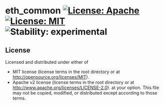 # eth_common [![License: Apache](https://img.shields.io/badge/License-Apache%202.0-blue.svg)](https://opensource.org/licenses/Apache-2.0)[![License: MIT](https://img.shields.io/badge/License-MIT-blue.svg)](https://opensource.org/licenses/MIT)![Stability: experimental](https://img.shields.io/badge/stability-experimental-orange.svg)

## License

Licensed and distributed under either of
  * MIT license (license terms in the root directory or at http://opensource.org/licenses/MIT).
  * Apache v2 license (license terms in the root directory or at http://www.apache.org/licenses/LICENSE-2.0).
at your option. This file may not be copied, modified, or distributed except according to those terms.

